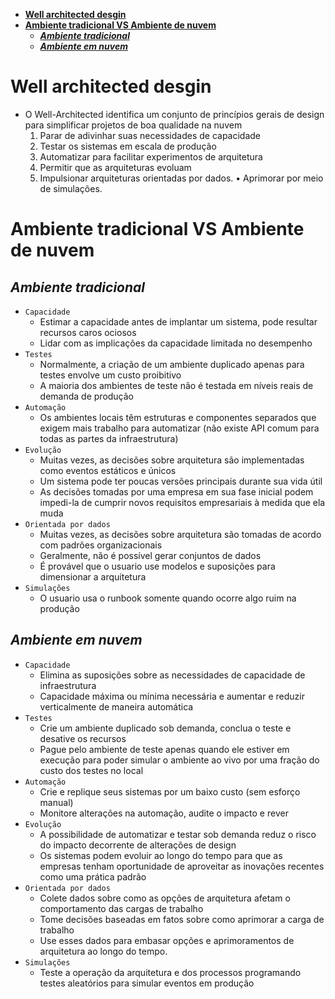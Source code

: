 - [**Well architected desgin**](#well-architected-desgin)
- [**Ambiente tradicional VS Ambiente de nuvem**](#ambiente-tradicional-vs-ambiente-de-nuvem)
  - [**_Ambiente tradicional_**](#ambiente-tradicional)
  - [**_Ambiente em nuvem_**](#ambiente-em-nuvem)

# **Well architected desgin**

- O Well-Architected identifica um conjunto de princípios gerais de design para simplificar projetos de boa qualidade na nuvem
  1. Parar de adivinhar suas necessidades de capacidade
  2. Testar os sistemas em escala de produção
  3. Automatizar para facilitar experimentos de arquitetura
  4. Permitir que as arquiteturas evoluam
  5. Impulsionar arquiteturas orientadas por dados. • Aprimorar por meio de simulações.

# **Ambiente tradicional VS Ambiente de nuvem**

## **_Ambiente tradicional_**

- `Capacidade`
  - Estimar a capacidade antes de implantar um sistema, pode resultar recursos caros ociosos
  - Lidar com as implicações da capacidade limitada no desempenho
- `Testes`
  - Normalmente, a criação de um ambiente duplicado apenas para testes envolve um custo proibitivo
  - A maioria dos ambientes de teste não é testada em níveis reais de demanda de produção
- `Automação`
  - Os ambientes locais têm estruturas e componentes separados que exigem mais trabalho para automatizar (não existe API comum para todas as partes da infraestrutura)
- `Evolução`
  - Muitas vezes, as decisões sobre arquitetura são implementadas como eventos estáticos e únicos
  - Um sistema pode ter poucas versões principais durante sua vida útil
  - As decisões tomadas por uma empresa em sua fase inicial podem impedi-la de cumprir novos requisitos empresariais à medida que ela muda
- `Orientada por dados`
  - Muitas vezes, as decisões sobre arquitetura são tomadas de acordo com padrões organizacionais
  - Geralmente, não é possível gerar conjuntos de dados
  - É provável que o usuario use modelos e suposições para dimensionar a arquitetura
- `Simulações`
  - O usuario usa o runbook somente quando ocorre algo ruim na produção

## **_Ambiente em nuvem_**

- `Capacidade`
  - Elimina as suposições sobre as necessidades de capacidade de infraestrutura
  - Capacidade máxima ou mínima necessária e aumentar e reduzir verticalmente de maneira automática
- `Testes`
  - Crie um ambiente duplicado sob demanda, conclua o teste e desative os recursos
  - Pague pelo ambiente de teste apenas quando ele estiver em execução para poder simular o ambiente ao vivo por uma fração do custo dos testes no local
- `Automação`
  - Crie e replique seus sistemas por um baixo custo (sem esforço manual)
  - Monitore alterações na automação, audite o impacto e rever
- `Evolução`
  - A possibilidade de automatizar e testar sob demanda reduz o risco do impacto decorrente de alterações de design
  - Os sistemas podem evoluir ao longo do tempo para que as empresas tenham oportunidade de aproveitar as inovações recentes como uma prática padrão
- `Orientada por dados`
  - Colete dados sobre como as opções de arquitetura afetam o comportamento das cargas de trabalho
  - Tome decisões baseadas em fatos sobre como aprimorar a carga de trabalho
  - Use esses dados para embasar opções e aprimoramentos de arquitetura ao longo do tempo.
- `Simulações`
  - Teste a operação da arquitetura e dos processos programando testes aleatórios para simular eventos em produção
